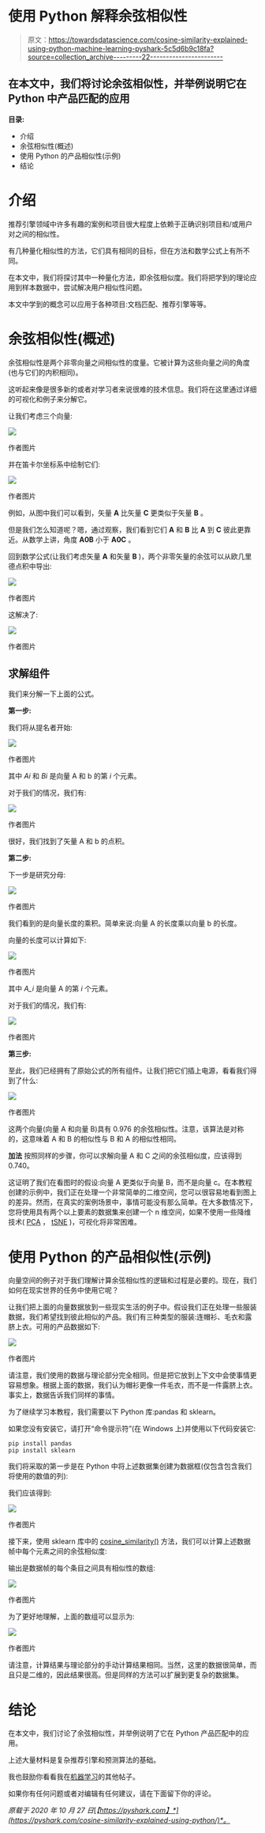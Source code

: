# 使用 Python 解释余弦相似性

> 原文：<https://towardsdatascience.com/cosine-similarity-explained-using-python-machine-learning-pyshark-5c5d6b9c18fa?source=collection_archive---------22----------------------->

## 在本文中，我们将讨论余弦相似性，并举例说明它在 Python 中产品匹配的应用

**目录:**

*   介绍
*   余弦相似性(概述)
*   使用 Python 的产品相似性(示例)
*   结论

# 介绍

推荐引擎领域中许多有趣的案例和项目很大程度上依赖于正确识别项目和/或用户对之间的相似性。

有几种量化相似性的方法，它们具有相同的目标，但在方法和数学公式上有所不同。

在本文中，我们将探讨其中一种量化方法，即余弦相似度。我们将把学到的理论应用到样本数据中，尝试解决用户相似性问题。

本文中学到的概念可以应用于各种项目:文档匹配、推荐引擎等等。

# 余弦相似性(概述)

余弦相似性是两个非零向量之间相似性的度量。它被计算为这些向量之间的角度(也与它们的内积相同)。

这听起来像是很多新的或者对学习者来说很难的技术信息。我们将在这里通过详细的可视化和例子来分解它。

让我们考虑三个向量:

![](img/96428b4a8a3c5b0d25aabc49b1b46e6c.png)

作者图片

并在笛卡尔坐标系中绘制它们:

![](img/a1d02c75bcae9ccec2b99a2261e31696.png)

作者图片

例如，从图中我们可以看到，矢量 **A** 比矢量 **C** 更类似于矢量 **B** 。

但是我们怎么知道呢？嗯，通过观察，我们看到它们 **A** 和 **B** 比 **A** 到 **C** 彼此更靠近。从数学上讲，角度 **A0B** 小于 **A0C** 。

回到数学公式(让我们考虑矢量 **A** 和矢量 **B** )，两个非零矢量的余弦可以从欧几里德点积中导出:

![](img/f6229eba39ad4c8148a88a977eff87bb.png)

作者图片

这解决了:

![](img/47caf6a93b407eaa09544922363a5b9c.png)

作者图片

## 求解组件

我们来分解一下上面的公式。

**第一步:**

我们将从提名者开始:

![](img/06b8b6b27424a7315e11368c3ec50434.png)

作者图片

其中 *Ai* 和 *Bi* 是向量 A 和 b 的第 *i* 个元素。

对于我们的情况，我们有:

![](img/b56dba188d54fd7aa620cafe0f907ddf.png)

作者图片

很好，我们找到了矢量 A 和 b 的点积。

**第二步:**

下一步是研究分母:

![](img/897359d6a5bfd720d353ef2827c5dd8d.png)

作者图片

我们看到的是向量长度的乘积。简单来说:向量 A 的长度乘以向量 b 的长度。

向量的长度可以计算如下:

![](img/e234a2bd149b87f1a8d05f12b65be704.png)

作者图片

其中 *A_i* 是向量 A 的第 *i* 个元素。

对于我们的情况，我们有:

![](img/e78f5fd8b4a736d77f9cc742dc32391c.png)

作者图片

**第三步:**

至此，我们已经拥有了原始公式的所有组件。让我们把它们插上电源，看看我们得到了什么:

![](img/0f1ea8dce8d43d4f31dfcc5d3c9c65ff.png)

作者图片

这两个向量(向量 A 和向量 B)具有 0.976 的余弦相似性。注意，该算法是对称的，这意味着 A 和 B 的相似性与 B 和 A 的相似性相同。

**加法**
按照同样的步骤，你可以求解向量 A 和 C 之间的余弦相似度，应该得到 0.740。

这证明了我们在看图时的假设:向量 A 更类似于向量 B，而不是向量 c。在本教程创建的示例中，我们正在处理一个非常简单的二维空间，您可以很容易地看到图上的差异。然而，在真实的案例场景中，事情可能没有那么简单。在大多数情况下，您将使用具有两个以上要素的数据集来创建一个 n 维空间，如果不使用一些降维技术( [PCA](https://pyshark.com/principal-component-analysis-in-python/) ， [tSNE](https://pyshark.com/visualization-of-multidimensional-datasets-using-t-sne-in-python/) )，可视化将非常困难。

# 使用 Python 的产品相似性(示例)

向量空间的例子对于我们理解计算余弦相似性的逻辑和过程是必要的。现在，我们如何在现实世界的任务中使用它呢？

让我们把上面的向量数据放到一些现实生活的例子中。假设我们正在处理一些服装数据，我们希望找到彼此相似的产品。我们有三种类型的服装:连帽衫、毛衣和露脐上衣。可用的产品数据如下:

![](img/8ae6b4d4e069b8db620e8e5d8a1a92ba.png)

作者图片

请注意，我们使用的数据与理论部分完全相同。但是把它放到上下文中会使事情更容易想象。根据上面的数据，我们认为帽衫更像一件毛衣，而不是一件露脐上衣。事实上，数据告诉我们同样的事情。

为了继续学习本教程，我们需要以下 Python 库:pandas 和 sklearn。

如果您没有安装它，请打开“命令提示符”(在 Windows 上)并使用以下代码安装它:

```
pip install pandas
pip install sklearn
```

我们将采取的第一步是在 Python 中将上述数据集创建为数据框(仅包含包含我们将使用的数值的列):

我们应该得到:

![](img/85e60bd8f7e2146bfe8c2b4d5c51730e.png)

作者图片

接下来，使用 sklearn 库中的 [cosine_similarity()](https://scikit-learn.org/stable/modules/generated/sklearn.metrics.pairwise.cosine_similarity.html) 方法，我们可以计算上述数据帧中每个元素之间的余弦相似度:

输出是数据帧的每个条目之间具有相似性的数组:

![](img/e280d6c749c922c656f40c864d67e3d2.png)

作者图片

为了更好地理解，上面的数组可以显示为:

![](img/f442e98e2d52a90865b332cb14e72859.png)

作者图片

请注意，计算结果与理论部分的手动计算结果相同。当然，这里的数据很简单，而且只是二维的，因此结果很高。但是同样的方法可以扩展到更复杂的数据集。

# 结论

在本文中，我们讨论了余弦相似性，并举例说明了它在 Python 产品匹配中的应用。

上述大量材料是复杂推荐引擎和预测算法的基础。

我也鼓励你看看我在[机器学习](https://pyshark.com/category/machine-learning/)的其他帖子。

如果你有任何问题或者对编辑有任何建议，请在下面留下你的评论。

*原载于 2020 年 10 月 27 日*[*【https://pyshark.com】*](https://pyshark.com/cosine-similarity-explained-using-python/)*。*